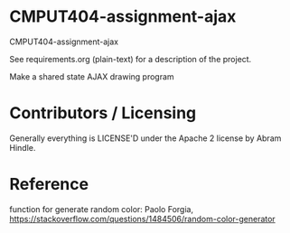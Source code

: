 CMPUT404-assignment-ajax
==============================

CMPUT404-assignment-ajax

See requirements.org (plain-text) for a description of the project.

Make a shared state AJAX drawing program

Contributors / Licensing
========================

Generally everything is LICENSE'D under the Apache 2 license by Abram Hindle.

Reference
========================
function for generate random color:
Paolo Forgia, https://stackoverflow.com/questions/1484506/random-color-generator
